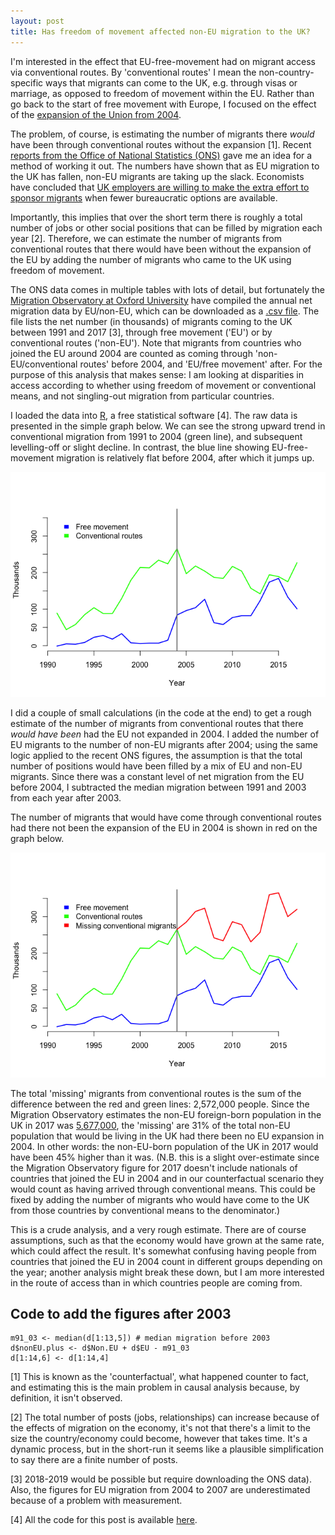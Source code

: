 ```yaml
---
layout: post
title: Has freedom of movement affected non-EU migration to the UK? 
---
```


I'm interested in the effect that EU-free-movement had on migrant access via conventional routes. By 'conventional routes' I mean the non-country-specific ways that migrants can come to the UK, e.g. through visas or marriage, as opposed to freedom of movement within the EU. Rather than go back to the start of free movement with Europe, I focused on the effect of the [expansion of the Union from
2004](https://eu.boell.org/en/2014/06/10/europe-after-eastern-enlargement-european-union-2004-2014).

The problem, of course, is estimating the number of migrants
there *would* have been through conventional routes without the expansion [1]. Recent [reports from
the Office of National Statistics
(ONS)](https://www.ons.gov.uk/peoplepopulationandcommunity/populationandmigration/internationalmigration/bulletins/migrationstatisticsquarterlyreport/may2019)
gave me an idea for a method of working it out. The numbers have shown
that as EU migration to the UK has fallen, non-EU migrants are taking up
the slack. Economists have concluded that [UK employers are willing to
make the extra effort to sponsor
migrants](https://www.newstatesman.com/politics/staggers/2019/05/when-it-comes-immigration-uk-already-post-brexit-era)
when fewer bureaucratic options are available.

Importantly, this implies that over the short term there is roughly a
total number of jobs or other social positions that can be filled by
migration each year [2]. Therefore, we can estimate the number of
migrants from conventional routes that there would have been without the expansion of the EU by adding the number of migrants who came to the UK using freedom of movement. 

The ONS data comes in multiple tables with lots of detail, but
fortunately the [Migration Observatory at Oxford
University](https://migrationobservatory.ox.ac.uk/resources/briefings/long-term-international-migration-flows-to-and-from-the-uk/)
have compiled the annual net migration data by EU/non-EU, which can be
downloaded as a [.csv file](net-migration-by-citizen.csv). The file
lists the net number (in thousands) of migrants coming to
the UK between 1991 and 2017 [3], through free movement ('EU') or by conventional routes ('non-EU'). Note that migrants from
countries who joined the EU around 2004 are counted as coming through 'non-EU/conventional routes' before
2004, and 'EU/free movement' after. For the purpose of this analysis that makes sense:
I am looking at disparities in access according to whether
using freedom of movement or conventional means, and not singling-out
migration from particular countries.

I loaded the data into [R](https://www.r-project.org), a free
statistical software [4]. The raw data is presented in the simple graph
below. We can
see the strong upward trend in conventional migration from 1991 to 2004 (green
line), and subsequent levelling-off or slight decline. In contrast, the
blue line showing EU-free-movement migration is relatively flat before 2004, after which it jumps up.

![](../files/Migration/Graph_files/figure-markdown_strict/unnamed-chunk-1-1.png)

I did a couple of small calculations (in the code at the end) to get a
rough estimate of the number of migrants from conventional routes that there *would have
been* had the EU not expanded in 2004. I
added the number of EU migrants to the number of non-EU migrants after
2004; using the same logic applied to the recent
ONS figures, the assumption is that the total number of positions would have been filled by a
mix of EU and non-EU migrants. Since there was a constant level of net migration from the
EU before 2004, I subtracted the median migration between 1991 and 2003
from each year after 2003.

The number of migrants that would have come through conventional routes had there not been
the expansion of the EU in 2004 is shown in red on the graph below. 

![](../files/Migration/Graph_files/figure-markdown_strict/unnamed-chunk-2-1.png)

The total 'missing' migrants from conventional routes is the sum of the difference between
the red and green lines: 2,572,000 people. Since the Migration
Observatory estimates the non-EU foreign-born population in the UK in 2017
was [5,677,000](https://migrationobservatory.ox.ac.uk/resources/briefings/migrants-in-the-uk-an-overview/),
the 'missing' are 31% of the total non-EU population that would be living
in the UK had there been no EU expansion in 2004. In other words: the non-EU-born population of the UK in 2017 would have been 45% higher than it was. (N.B. this is a slight over-estimate since the Migration Observatory figure for 2017 doesn't include nationals of countries that joined the EU in 2004 and in our counterfactual scenario they would count as having arrived through conventional means. This could be fixed by adding the number of migrants who would have come to the UK from those countries by conventional means to the denominator.)

This is a crude analysis, and a very rough estimate. There are of course assumptions, such as
that the economy would have grown at the same rate, which could affect
the result. It's somewhat confusing having people from countries that
joined the EU in 2004 count in different groups depending on the year;
another analysis might break these down, but I am more interested in the
route of access than in which countries people are coming from. 

## Code to add the figures after 2003

    m91_03 <- median(d[1:13,5]) # median migration before 2003
    d$nonEU.plus <- d$Non.EU + d$EU - m91_03
    d[1:14,6] <- d[1:14,4]

[1] This is known as the 'counterfactual', what happened counter to
fact, and estimating this is the main problem in causal analysis
because, by definition, it isn't observed.

[2] The total number of posts (jobs, relationships) can increase because
of the effects of migration on the economy, it's not that there's a
limit to the size the country/economy could become, however that takes
time. It's a dynamic process, but in the short-run it seems like a
plausible simplification to say there are a finite number of posts.

[3] 2018-2019 would be possible but require downloading the ONS data). Also, the figures for EU migration from 2004 to 2007 are underestimated because of a problem with measurement.

[4] All the code for this post is available [here](Graph.Rmd).


